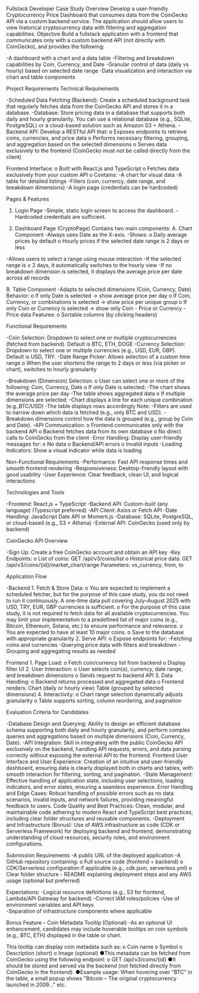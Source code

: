 Fullstack Developer Case Study
Overview
Develop a user-friendly Cryptocurrency Price Dashboard that consumes data
from the CoinGecko API via a custom backend service. The application should allow
users to view historical cryptocurrency data with filtering and aggregation capabilities.
Objective
Build a fullstack application with a frontend that communicates only with a custom
backend API (not directly with CoinGecko), and provides the following:

-A dashboard with a chart and a data table
-Filtering and breakdown capabilities by Coin, Currency, and Date
-Granular control of data (daily vs hourly) based on selected date range
-Data visualization and interaction via chart and table components

Project Requirements
Technical Requirements

-Scheduled Data Fetching (Backend):
Create a scheduled background task that regularly fetches data from the
CoinGecko API and stores it in a database.
-Database:
Store pricing data in a database that supports both daily and hourly
granularity. You can use a relational database (e.g., SQLite, PostgreSQL) or a
cloud-based solution such as Amazon S3 + Athena.
-Backend API:
Develop a RESTful API that:
o Exposes endpoints to retrieve coins, currencies, and price data
o Performs necessary filtering, grouping, and aggregation based on the
selected dimensions
o Serves data exclusively to the frontend (CoinGecko must not be called
directly from the client)

Frontend Interface:
o Built with React.js and TypeScript
o Fetches data exclusively from your custom API
o Contains:
-A chart for visual data
-A table for detailed listings
-Filters (coin, currency, date range, and breakdown dimensions)
-A login page (credentials can be hardcoded)

Pages & Features

1. Login Page
   -Simple, static login screen to access the dashboard.
   -Hardcoded credentials are sufficient.

2. Dashboard Page (CryptoPage)
   Contains two main components:
   A. Chart Component
   -Always uses Date as the X-axis.
   -Shows:
   o Daily average prices by default
   o Hourly prices if the selected date range is 2 days or less

-Allows users to select a range using mouse interaction
-If the selected range is ≤ 2 days, it automatically switches to the hourly view
-If no breakdown dimension is selected, it displays the average price per date
across all records

B. Table Component
-Adapts to selected dimensions (Coin, Currency, Date)
Behavior:
o If only Date is selected → show average price per day
o If Coin, Currency, or combinations is selected → show price per unique group
o If only Coin or Currency is selected → show only Coin - Price or Currency - Price data
Features:
o Sortable columns (by clicking headers)

Functional Requirements

-Coin Selection:
Dropdown to select one or multiple cryptocurrencies (fetched from backend). Default is BTC, ETH, DOGE
-Currency Selection:
Dropdown to select one or multiple currencies (e.g., USD, EUR, GBP). Default is USD, TRY.
-Date Range Picker:
Allows selection of a custom time range
o When the user shortens the range to 2 days or less (via picker or
chart), switches to hourly granularity

-Breakdown (Dimension) Selection:
o User can select one or more of the following: Coin, Currency, Date
o If only Date is selected:
-The chart shows the average price per day
-The table shows aggregated data
o If multiple dimensions are selected:
-Chart displays a line for each unique combination (e.g.,BTC/USD)
-The table displays rows accordingly
Note:
-Filters are used to narrow down which data is fetched (e.g., only BTC and USD).
-Breakdown dimensions control how the data is grouped (e.g., group by Coin and Date).
-API Communication:
o Frontend communicates only with the backend API
o Backend fetches data from its own database
o No direct calls to CoinGecko from the client
-Error Handling:
Display user-friendly messages for:
o No data
o Backend/API errors
o Invalid inputs
-Loading Indicators:
Show a visual indicator while data is loading

Non-Functional Requirements
-Performance:
Fast API response times and smooth frontend rendering
-Responsiveness:
Desktop-friendly layout with good usability
-User Experience:
Clear feedback, clean UI, and logical interactions

Technologies and Tools

-Frontend: React.js + TypeScript
-Backend API: Custom-built (any language) (Typescript preferred)
-API Client: Axios or Fetch API
-Date Handling: JavaScript Date API or Moment.js
-Database: SQLite, PostgreSQL, or cloud-based (e.g., S3 + Athena)
-External API: CoinGecko (used only by backend)

CoinGecko API Overview

-Sign Up: Create a free CoinGecko account and obtain an API key
-Key Endpoints:
o List of coins: GET /api/v3/coins/list
o Historical price data: GET /api/v3/coins/{id}/market_chart/range
Parameters: vs_currency, from, to

Application Flow

-Backend 1. Fetch & Store Data:
o You are expected to implement a scheduled fetcher, but for the
purpose of this case study, you do not need to run it continuously. A
one-time data pull covering July–August 2025 with USD, TRY, EUR,
GBP currencies is sufficient.
o For the purpose of this case study, it is not required to fetch data for all
available cryptocurrencies. You may limit your implementation to a
predefined list of major coins (e.g., Bitcoin, Ethereum, Solana, etc.) to
ensure performance and relevance.
o You are expected to have at least 10 major coins.
o Save to the database with appropriate granularity 2. Serve API:
o Expose endpoints for:
-Fetching coins and currencies
-Querying price data with filters and breakdown
-Grouping and aggregating results as needed

Frontend 1. Page Load:
o Fetch coin/currency list from backend
o Display filter UI 2. User Interaction:
o User selects coin(s), currency, date range, and breakdown dimensions
o Sends request to backend API 3. Data Handling:
o Backend returns processed and aggregated data
o Frontend renders:
Chart (daily or hourly view)
Table (grouped by selected dimensions) 4. Interactivity:
o Chart range selection dynamically adjusts granularity
o Table supports sorting, column reordering, and pagination

Evaluation Criteria for Candidates

-Database Design and Querying:
Ability to design an efficient database schema supporting both daily and
hourly granularity, and perform complex queries and aggregations based on
multiple dimensions (Coin, Currency, Date).
-API Integration:
Skill in integrating with the public CoinGecko API exclusively on the backend,
handling API requests, errors, and data parsing correctly without exposing the
external API to the frontend.
Frontend User Interface and User Experience:
Creation of an intuitive and user-friendly dashboard, ensuring data is clearly
displayed both in charts and tables, with smooth interaction for filtering,
sorting, and pagination.
-State Management:
Effective handling of application state, including user selections, loading
indicators, and error states, ensuring a seamless experience.
Error Handling and Edge Cases:
Robust handling of possible errors such as no data scenarios, invalid inputs,
and network failures, providing meaningful feedback to users.
Code Quality and Best Practices:
Clean, modular, and maintainable code adhering to modern React and
TypeScript best practices, including clear folder structures and reusable
components.
-Deployment and Infrastructure (Bonus):
Use of AWS infrastructure as code (CDK or Serverless Framework) for
deploying backend and frontend, demonstrating understanding of cloud
resources, security roles, and environment configurations.

Submission Requirements
-A public URL of the deployed application
-A GitHub repository containing:
o Full source code (frontend + backend)
o CDK/Serverless configuration if applicable (e.g., cdk.json,
serverless.yml)
o Clear folder structure - README explaining deployment steps and any AWS usage (optional but preferred)

Expectations:
-Logical resource definitions (e.g., S3 for frontend, Lambda/API Gateway for backend)
-Correct IAM roles/policies
-Use of environment variables and API keys  
 -Separation of infrastructure components where applicable

Bonus Feature – Coin Metadata Tooltip (Optional)
-As an optional UI enhancement, candidates may include hoverable
tooltips on coin symbols (e.g., BTC, ETH) displayed in the table or chart.

This tooltip can display coin metadata such as:
o Coin name
o Symbol
o Description (short)
o Image (optional)
●This metadata can be fetched from CoinGecko using the following
endpoint:
o GET /api/v3/coins/{id}
●It should be stored and served via the backend (not fetched directly
from CoinGecko in the frontend).
●Example usage: When hovering over "BTC" in the table, a small
popup shows "Bitcoin – The original cryptocurrency launched in
2009..." etc.
